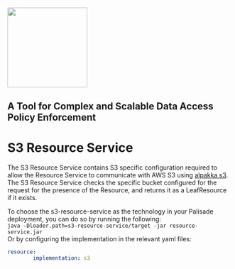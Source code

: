 <!---
Copyright 2018-2021 Crown Copyright

Licensed under the Apache License, Version 2.0 (the "License");
you may not use this file except in compliance with the License.
You may obtain a copy of the License at

  http://www.apache.org/licenses/LICENSE-2.0

Unless required by applicable law or agreed to in writing, software
distributed under the License is distributed on an "AS IS" BASIS,
WITHOUT WARRANTIES OR CONDITIONS OF ANY KIND, either express or implied.
See the License for the specific language governing permissions and
limitations under the License.
--->

# <img src="..logos/logo.svg" width="180">

## A Tool for Complex and Scalable Data Access Policy Enforcement

# S3 Resource Service

The S3 Resource Service contains S3 specific configuration required to allow the Resource Service to communicate with AWS S3 using [alpakka s3](https://doc.akka.io/docs/alpakka/current/s3.html).
The S3 Resource Service checks the specific bucket configured for the request for the presence of the Resource, and returns it as a LeafResource if it exists. 

To choose the s3-resource-service as the technology in your Palisade deployment, you can do so by running the following:  
```java -Dloader.path=s3-resource-service/target -jar resource-service.jar```  
Or by configuring the implementation in the relevant yaml files:
```yaml
resource:
        implementation: s3
```